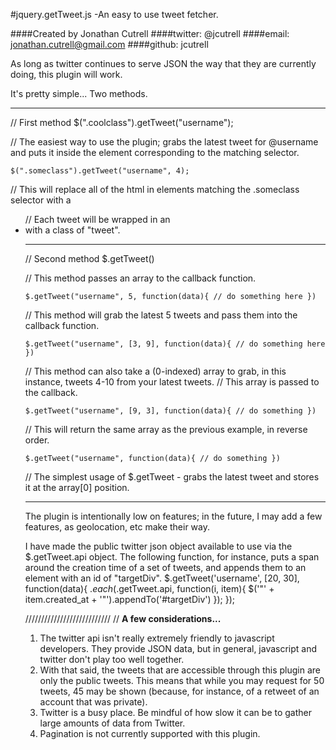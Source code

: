 
#jquery.getTweet.js -An easy to use tweet fetcher.

####Created by Jonathan Cutrell
####twitter: @jcutrell
####email: jonathan.cutrell@gmail.com
####github: jcutrell

As long as twitter continues to serve JSON the way that they are currently doing, this plugin will work.

It's pretty simple... Two methods.

_____________________________________________________________________________________
// First method
	$(".coolclass").getTweet("username");

// The easiest way to use the plugin; grabs the latest tweet for @username and puts it inside the element corresponding to the matching selector.
		
	$(".someclass").getTweet("username", 4);

// This will replace all of the html in elements matching the .someclass selector with a <ul id="getTweet">
// Each tweet will be wrapped in an <li> with a class of "tweet".

_____________________________________________________________________________________

// Second method
	$.getTweet()

// This method passes an array to the callback function.

	$.getTweet("username", 5, function(data){ // do something here })

// This method will grab the latest 5 tweets and pass them into the callback function.
		
	$.getTweet("username", [3, 9], function(data){ // do something here })

// This method can also take a (0-indexed) array to grab, in this instance, tweets 4-10 from your latest tweets.
// This array is passed to the callback.
		
	$.getTweet("username", [9, 3], function(data){ // do something })

// This will return the same array as the previous example, in reverse order.
		
	$.getTweet("username", function(data){ // do something })

// The simplest usage of $.getTweet - grabs the latest tweet and stores it at the array[0] position.
		
_____________________________________________________________________________________

The plugin is intentionally low on features; in the future, I may add a few features, as geolocation, etc make their way.

I have made the public twitter json object available to use via the $.getTweet.api object. The following function, for instance, puts a span around the creation time of a set of tweets, and appends them to an element with an id of "targetDiv".
	$.getTweet('username', [20, 30], function(data){ $.each($.getTweet.api, function(i, item){
			$('<span>"' + item.created_at + '"</span>').appendTo('#targetDiv')
			});
		});
		
		
///////////////////////////
// **A few considerations...**
1. The twitter api isn't really extremely friendly to javascript developers. They provide JSON data, but in general, javascript and twitter don't play too well together.
2. With that said, the tweets that are accessible through this plugin are only the public tweets. This means that while you may request for 50 tweets, 45 may be shown (because, for instance, of a retweet of an account that was private).
3. Twitter is a busy place. Be mindful of how slow it can be to gather large amounts of data from Twitter.
4. Pagination is not currently supported with this plugin.